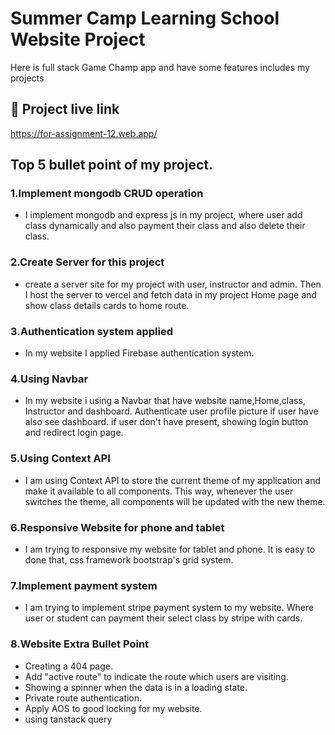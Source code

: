# Summer Camp Learning School Website Project
Here is full stack Game Champ app and have some features includes my projects

## 🔗 Project live link
https://for-assignment-12.web.app/

## Top 5 bullet point of my project.
### 1.Implement mongodb CRUD operation
- I implement mongodb and express js in my project, where user add class dynamically and also payment their class and also delete their class. 

### 2.Create Server for this project
- create a server site for my project with user, instructor and admin. Then I host the server to vercel and fetch data in my project Home page  and show class details cards to home route. 

### 3.Authentication system applied 
- In my website I applied Firebase authentication system.

### 4.Using Navbar 
- In my website i using a Navbar that have website name,Home,class, Instructor and dashboard. Authenticate user profile picture if user have also see dashboard. if user don't have present, showing login button and redirect login page.

### 5.Using Context API
- I am using Context API to store the current theme of my application and make it available to all components. This way, whenever the user switches the theme, all components will be updated with the new theme.

### 6.Responsive Website for phone and tablet
- I am trying to responsive my website for tablet and phone. It is easy to done that, css framework bootstrap's grid system.

### 7.Implement payment system
- I am trying to implement stripe payment system to my website. Where user or student can payment their select class by stripe with cards.

### 8.Website Extra Bullet Point
- Creating a 404 page.
- Add "active route" to indicate the route which users are visiting.
- Showing a spinner when the data is in a loading state.
- Private route authentication.
- Apply AOS to good locking for my website.
- using tanstack query